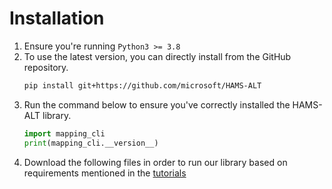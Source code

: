 # Installation

1. Ensure you're running `Python3 >= 3.8`
2. To use the latest version, you can directly install from the GitHub repository.
   ```bash
   pip install git+https://github.com/microsoft/HAMS-ALT
   ``` 
3. Run the command below to ensure you've correctly installed the HAMS-ALT library.
   ```python
   import mapping_cli
   print(mapping_cli.__version__)
   ```
4. Download the following files in order to run our library based on requirements mentioned in the [tutorials](../tutorials/index.md)